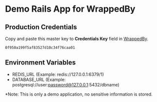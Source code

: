 # Demo Rails App for WrappedBy

## Production Credentials

Copy and paste this master key to **Credentials Key** field in [WrappedBy](https://wrappedby.com/).

```
0f950a199f5af83527d10c34f76caa01
```

## Environment Variables

- REDIS_URL (Example: redis://127.0.0.1:6379/1)
- DATABASE_URL (Example: postgresql://user:password@127.0.0.1:5432/dbname)

*Note: This is only a demo application, no sensitive information is stored.
